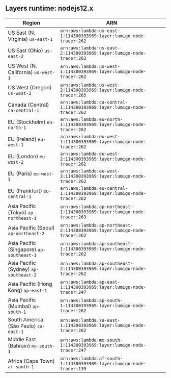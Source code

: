 Layers runtime: nodejs12.x
----
| Region | ARN |
| --- | --- |
|US East (N. Virginia)  `us-east-1`|`arn:aws:lambda:us-east-1:114300393969:layer:lumigo-node-tracer:262`|
|US East (Ohio)  `us-east-2`|`arn:aws:lambda:us-east-2:114300393969:layer:lumigo-node-tracer:262`|
|US West (N. California)  `us-west-1`|`arn:aws:lambda:us-west-1:114300393969:layer:lumigo-node-tracer:262`|
|US West (Oregon)  `us-west-2`|`arn:aws:lambda:us-west-2:114300393969:layer:lumigo-node-tracer:265`|
|Canada (Central)  `ca-central-1`|`arn:aws:lambda:ca-central-1:114300393969:layer:lumigo-node-tracer:262`|
|EU (Stockholm)  `eu-north-1`|`arn:aws:lambda:eu-north-1:114300393969:layer:lumigo-node-tracer:262`|
|EU (Ireland)  `eu-west-1`|`arn:aws:lambda:eu-west-1:114300393969:layer:lumigo-node-tracer:262`|
|EU (London)  `eu-west-2`|`arn:aws:lambda:eu-west-2:114300393969:layer:lumigo-node-tracer:262`|
|EU (Paris)  `eu-west-3`|`arn:aws:lambda:eu-west-3:114300393969:layer:lumigo-node-tracer:262`|
|EU (Frankfurt)  `eu-central-1`|`arn:aws:lambda:eu-central-1:114300393969:layer:lumigo-node-tracer:262`|
|Asia Pacific (Tokyo)  `ap-northeast-1`|`arn:aws:lambda:ap-northeast-1:114300393969:layer:lumigo-node-tracer:263`|
|Asia Pacific (Seoul)  `ap-northeast-2`|`arn:aws:lambda:ap-northeast-2:114300393969:layer:lumigo-node-tracer:262`|
|Asia Pacific (Singapore)  `ap-southeast-1`|`arn:aws:lambda:ap-southeast-1:114300393969:layer:lumigo-node-tracer:262`|
|Asia Pacific (Sydney)  `ap-southeast-2`|`arn:aws:lambda:ap-southeast-2:114300393969:layer:lumigo-node-tracer:262`|
|Asia Pacific (Hong Kong)  `ap-east-1`|`arn:aws:lambda:ap-east-1:114300393969:layer:lumigo-node-tracer:247`|
|Asia Pacific (Mumbai)  `ap-south-1`|`arn:aws:lambda:ap-south-1:114300393969:layer:lumigo-node-tracer:262`|
|South America (São Paulo)  `sa-east-1`|`arn:aws:lambda:sa-east-1:114300393969:layer:lumigo-node-tracer:262`|
|Middle East (Bahrain)  `me-south-1`|`arn:aws:lambda:me-south-1:114300393969:layer:lumigo-node-tracer:247`|
|Africa (Cape Town)  `af-south-1`|`arn:aws:lambda:af-south-1:114300393969:layer:lumigo-node-tracer:139`|
